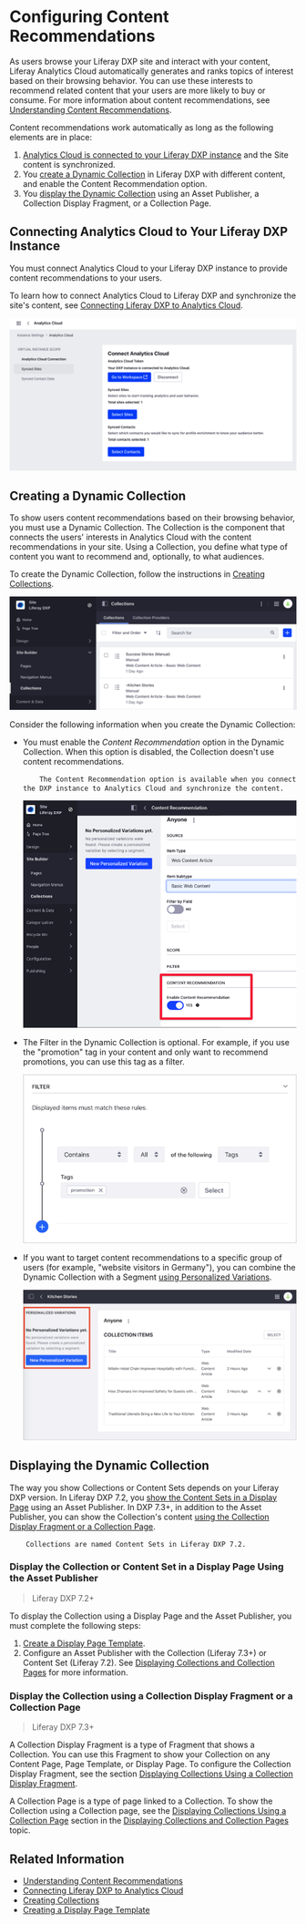 # Configuring Content Recommendations

As users browse your Liferay DXP site and interact with your content, Liferay Analytics Cloud automatically generates and ranks topics of interest based on their browsing behavior. You can use these interests to recommend related content that your users are more likely to buy or consume. For more information about content recommendations, see [Understanding Content Recommendations](./understanding-content-recommendations.md).

Content recommendations work automatically as long as the following elements are in place:

1. [Analytics Cloud is connected to your Liferay DXP instance](#connecting-analytics-cloud-to-your-liferay-dxp-instance) and the Site content is synchronized.
2. You [create a Dynamic Collection](#creating-a-dynamic-collection) in Liferay DXP with different content, and enable the Content Recommendation option.
3. You [display the Dynamic Collection](#displaying-the-dynamic-collection) using an Asset Publisher, a Collection Display Fragment, or a Collection Page.

## Connecting Analytics Cloud to Your Liferay DXP Instance

You must connect Analytics Cloud to your Liferay DXP instance to provide content recommendations to your users.

To learn how to connect Analytics Cloud to Liferay DXP and synchronize the site's content, see [Connecting Liferay DXP to Analytics Cloud](https://learn.liferay.com/analytics-cloud/latest/en/getting-started/connecting-data-sources/connecting-liferay-dxp-to-analytics-cloud.html).

![Connecting Liferay DXP to Analytics Cloud](./configuring-content-recommendations/images/02.png)

## Creating a Dynamic Collection

To show users content recommendations based on their browsing behavior, you must use a Dynamic Collection. The Collection is the component that connects the users' interests in Analytics Cloud with the content recommendations in your site. Using a Collection, you define what type of content you want to recommend and, optionally, to what audiences.

To create the Dynamic Collection, follow the instructions in [Creating Collections](../../../content-authoring-and-management/collections-and-collection-pages/creating-collections.md#creating-a-dynamic-collection).

![Managing Collections in Liferay DXP](./configuring-content-recommendations/images/01.png)

Consider the following information when you create the Dynamic Collection:

- You must enable the *Content Recommendation* option in the Dynamic Collection. When this option is disabled, the Collection doesn't use content recommendations.

    ```note::
        The Content Recommendation option is available when you connect the DXP instance to Analytics Cloud and synchronize the content.
    ```

    ![Enable the Content Recommendation option for the Dynamic Collection](./configuring-content-recommendations/images/03.png)

- The Filter in the Dynamic Collection is optional. For example, if you use the "promotion" tag in your content and only want to recommend promotions, you can use this tag as a filter.

    ![You can optionally use a Filter in the Dynamic Collection for your content recommendations](./configuring-content-recommendations/images/04.png)

- If you want to target content recommendations to a specific group of users (for example, "website visitors in Germany"), you can combine the Dynamic Collection with a Segment [using Personalized Variations](./experience-personalization/personalizing-collections.md).

    ![Customize your content recommendations Collection for a specific user Segment](./configuring-content-recommendations/images/05.png)

## Displaying the Dynamic Collection

The way you show Collections or Content Sets depends on your Liferay DXP version. In Liferay DXP 7.2, you [show the Content Sets in a Display Page](#display-the-collection-or-content-set-in-a-display-page-using-the-asset-publisher) using an Asset Publisher. In DXP 7.3+, in addition to the Asset Publisher, you can show the Collection's content [using the Collection Display Fragment or a Collection Page](#display-the-collection-using-a-collection-display-fragment-or-a-collection-page).

```note::
    Collections are named Content Sets in Liferay DXP 7.2.
```

### Display the Collection or Content Set in a Display Page Using the Asset Publisher

> Liferay DXP 7.2+

To display the Collection using a Display Page and the Asset Publisher, you must complete the following steps:

1. [Create a Display Page Template](../../displaying-content/using-display-page-templates/creating-a-display-page-template.md).
1. Configure an Asset Publisher with the Collection (Liferay 7.3+) or Content Set (Liferay 7.2). See [Displaying Collections and Collection Pages](../../../content-authoring-and-management/collections-and-collection-pages/displaying-collections-and-collection-pages.md) for more information.

### Display the Collection using a Collection Display Fragment or a Collection Page

> Liferay DXP 7.3+

A Collection Display Fragment is a type of Fragment that shows a Collection. You can use this Fragment to show your Collection on any Content Page, Page Template, or Display Page. To configure the Collection Display Fragment, see the section [Displaying Collections Using a Collection Display Fragment](../../../content-authoring-and-management/collections-and-collection-pages/displaying-collections-and-collection-pages.md#displaying-collections-using-a-collection-display-fragment).

A Collection Page is a type of page linked to a Collection. To show the Collection using a Collection page, see the [Displaying Collections Using a Collection Page](../../../content-authoring-and-management/collections-and-collection-pages/displaying-collections-and-collection-pages.md#displaying-collections-using-a-collection-page) section in the [Displaying Collections and Collection Pages](../../../content-authoring-and-management/collections-and-collection-pages/displaying-collections-and-collection-pages.md) topic.

## Related Information

- [Understanding Content Recommendations](./understanding-content-recommendations.md)
- [Connecting Liferay DXP to Analytics Cloud](https://learn.liferay.com/analytics-cloud/latest/en/getting-started/connecting-data-sources/connecting-liferay-dxp-to-analytics-cloud.html)
- [Creating Collections](../../../content-authoring-and-management/collections-and-collection-pages/creating-collections.md#creating-a-dynamic-collection)
- [Creating a Display Page Template](../../displaying-content/using-display-page-templates/creating-a-display-page-template.md)
